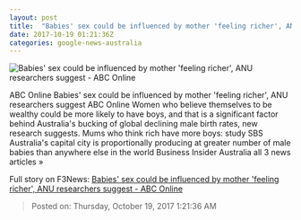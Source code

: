 ```yaml
---
layout: post
title:  "Babies' sex could be influenced by mother 'feeling richer', ANU researchers suggest - ABC Online"
date: 2017-10-19 01:21:36Z
categories: google-news-australia
---
```


![Babies' sex could be influenced by mother 'feeling richer', ANU researchers suggest - ABC Online](http://www.abc.net.au/news/image/5864796-1x1-700x700.jpg)

ABC Online Babies' sex could be influenced by mother 'feeling richer', ANU researchers suggest ABC Online Women who believe themselves to be wealthy could be more likely to have boys, and that is a significant factor behind Australia's bucking of global declining male birth rates, new research suggests. Mums who think rich have more boys: study SBS Australia's capital city is proportionally producing at greater number of male babies than anywhere else in the world Business Insider Australia all 3 news articles »


Full story on F3News: [Babies' sex could be influenced by mother 'feeling richer', ANU researchers suggest - ABC Online](http://www.f3nws.com/n/dGU2rC)

> Posted on: Thursday, October 19, 2017 1:21:36 AM
